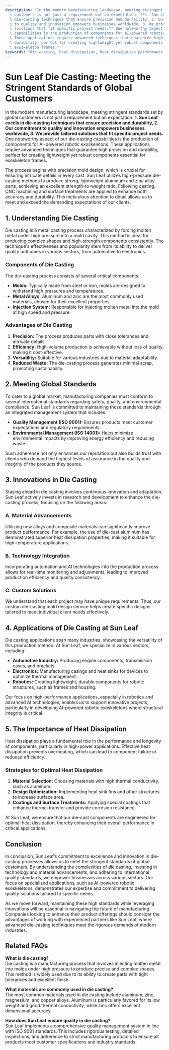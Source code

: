 ```yaml
---
description: "In the modern manufacturing landscape, meeting stringent standards set by global\
  \ customers is not just a requirement but an expectation. **1. Sun Leaf excels in\
  \ die-casting techniques that ensure precision and durability, 2. Our commitment\
  \ to quality and innovation empowers businesses worldwide, 3. We provide tailored\
  \ solutions that fit specific project needs.** One noteworthy aspect of our die-casting\
  \ capabilities is the production of components for AI-powered robotic exoskeletons.\
  \ These applications require advanced techniques that guarantee high precision and\
  \ durability, perfect for creating lightweight yet robust components essential for\
  \ exoskeleton frames."
keywords: "die casting, heat dissipation, heat dissipation performance, die-cast aluminum"
---
```

# Sun Leaf Die Casting: Meeting the Stringent Standards of Global Customers

In the modern manufacturing landscape, meeting stringent standards set by global customers is not just a requirement but an expectation. **1. Sun Leaf excels in die-casting techniques that ensure precision and durability, 2. Our commitment to quality and innovation empowers businesses worldwide, 3. We provide tailored solutions that fit specific project needs.** One noteworthy aspect of our die-casting capabilities is the production of components for AI-powered robotic exoskeletons. These applications require advanced techniques that guarantee high precision and durability, perfect for creating lightweight yet robust components essential for exoskeleton frames.

The process begins with precision mold design, which is crucial for ensuring intricate details in every cast. Sun Leaf utilizes high-pressure die-casting methods to produce strong, lightweight aluminum and zinc alloy parts, achieving an excellent strength-to-weight ratio. Following casting, CNC machining and surface treatments are applied to enhance both accuracy and durability. This meticulous attention to detail allows us to meet and exceed the demanding expectations of our clients.

## 1. Understanding Die Casting

Die casting is a metal casting process characterized by forcing molten metal under high pressure into a mold cavity. This method is ideal for producing complex shapes and high-strength components consistently. The technique's effectiveness and popularity stem from its ability to deliver quality outcomes in various sectors, from automotive to electronics.

### Components of Die Casting

The die-casting process consists of several critical components:

- **Molds:** Typically made from steel or iron, molds are designed to withstand high pressures and temperatures.
- **Metal Alloys:** Aluminum and zinc are the most commonly used materials, chosen for their excellent properties.
- **Injection System:** Responsible for injecting molten metal into the mold at high speed and pressure.

### Advantages of Die Casting

1. **Precision:** The process produces parts with close tolerances and intricate details.
2. **Efficiency:** High-volume production is achievable without loss of quality, making it cost-effective.
3. **Versatility:** Suitable for various industries due to material adaptability.
4. **Reduced Waste:** The die-casting process generates minimal scrap, promoting sustainability.

## 2. Meeting Global Standards

To cater to a global market, manufacturing companies must conform to several international standards regarding safety, quality, and environmental compliance. Sun Leaf is committed to maintaining these standards through an integrated management system that includes:

- **Quality Management (ISO 9001):** Ensures products meet customer expectations and regulatory requirements.
- **Environmental Management (ISO 14001):** Helps minimize environmental impacts by improving energy efficiency and reducing waste.

Such adherence not only enhances our reputation but also builds trust with clients who demand the highest levels of assurance in the quality and integrity of the products they source.

## 3. Innovations in Die Casting

Staying ahead in die casting involves continuous innovation and adaptation. Sun Leaf actively invests in research and development to enhance the die-casting process, focusing on the following areas:

### A. Material Advancements

Utilizing new alloys and composite materials can significantly improve product performance. For example, the use of die-cast aluminum has demonstrated superior heat dissipation properties, making it suitable for high-temperature applications.

### B. Technology Integration

Incorporating automation and AI technologies into the production process allows for real-time monitoring and adjustments, leading to improved production efficiency and quality consistency.

### C. Custom Solutions

We understand that each project may have unique requirements. Thus, our custom die-casting mold design service helps create specific designs tailored to meet individual client needs effectively.

## 4. Applications of Die Casting at Sun Leaf

Die casting applications span many industries, showcasing the versatility of this production method. At Sun Leaf, we specialize in various sectors, including:

- **Automotive Industry:** Producing engine components, transmission cases, and brackets.
- **Electronics:** Manufacturing casings and heat sinks for devices to optimize thermal management.
- **Robotics:** Creating lightweight, durable components for robotic structures, such as frames and housing.

Our focus on high-performance applications, especially in robotics and advanced AI technologies, enables us to support innovative projects, particularly in developing AI-powered robotic exoskeletons where structural integrity is critical.

## 5. The Importance of Heat Dissipation

Heat dissipation plays a fundamental role in the performance and longevity of components, particularly in high-power applications. Effective heat dissipation prevents overheating, which can lead to component failure or reduced efficiency.

### Strategies for Optimal Heat Dissipation

1. **Material Selection:** Choosing materials with high thermal conductivity, such as aluminum.
2. **Design Optimization:** Implementing heat sink fins and other structures to increase surface area.
3. **Coatings and Surface Treatments:** Applying special coatings that enhance thermal transfer and provide corrosion resistance.

At Sun Leaf, we ensure that our die-cast components are engineered for optimal heat dissipation, thereby enhancing their overall performance in critical applications.

## Conclusion

In conclusion, Sun Leaf’s commitment to excellence and innovation in die-casting processes allows us to meet the stringent standards of global customers. By understanding the complexities of die casting, investing in technology and material advancements, and adhering to international quality standards, we empower businesses across various sectors. Our focus on specialized applications, such as AI-powered robotic exoskeletons, demonstrates our expertise and commitment to delivering quality solutions tailored to specific needs.

As we move forward, maintaining these high standards while leveraging innovations will be essential in navigating the future of manufacturing. Companies looking to enhance their product offerings should consider the advantages of working with experienced partners like Sun Leaf, where advanced die-casting techniques meet the rigorous demands of modern industries.

## Related FAQs

**What is die casting?**  
Die casting is a manufacturing process that involves injecting molten metal into molds under high pressure to produce precise and complex shapes. This method is widely used due to its ability to create parts with tight tolerances and excellent finish.

**What materials are commonly used in die casting?**  
The most common materials used in die casting include aluminum, zinc, magnesium, and copper alloys. Aluminum is particularly favored for its low weight and good thermal conductivity, while zinc offers excellent dimensional accuracy.

**How does Sun Leaf ensure quality in die casting?**  
Sun Leaf implements a comprehensive quality management system in line with ISO 9001 standards. This includes rigorous testing, detailed inspections, and adherence to strict manufacturing protocols to ensure all products meet customer specifications and industry standards.

